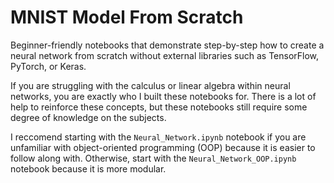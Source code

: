 # MNIST Model From Scratch

Beginner-friendly notebooks that demonstrate step-by-step how to create a neural network from scratch without external libraries such as TensorFlow, PyTorch, or Keras.

If you are struggling with the calculus or linear algebra within neural networks, you are exactly who I built these notebooks for. There is a lot of help to reinforce these concepts, but these notebooks still require some degree of knowledge on the subjects.

I reccomend starting with the `Neural_Network.ipynb` notebook if you are unfamiliar with object-oriented programming (OOP) because it is easier to follow along with. Otherwise, start with the `Neural_Network_OOP.ipynb` notebook because it is more modular.
